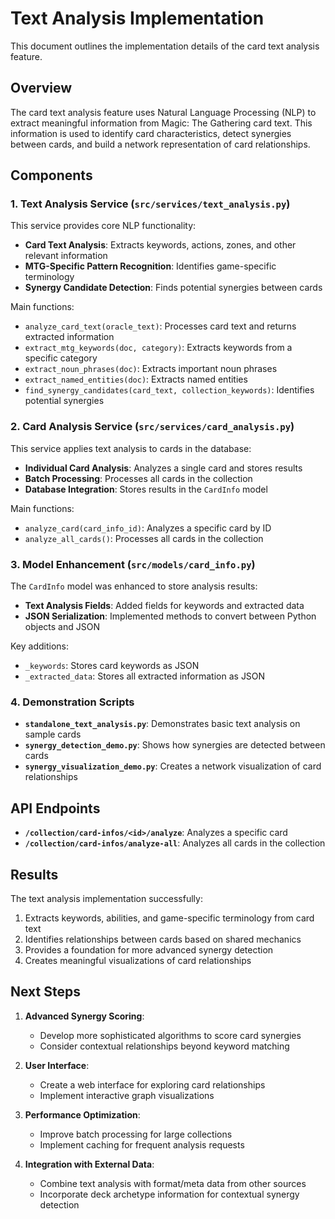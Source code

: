 # Text Analysis Implementation

This document outlines the implementation details of the card text analysis feature.

## Overview

The card text analysis feature uses Natural Language Processing (NLP) to extract meaningful information from Magic: The Gathering card text. This information is used to identify card characteristics, detect synergies between cards, and build a network representation of card relationships.

## Components

### 1. Text Analysis Service (`src/services/text_analysis.py`)

This service provides core NLP functionality:

- **Card Text Analysis**: Extracts keywords, actions, zones, and other relevant information
- **MTG-Specific Pattern Recognition**: Identifies game-specific terminology
- **Synergy Candidate Detection**: Finds potential synergies between cards

Main functions:
- `analyze_card_text(oracle_text)`: Processes card text and returns extracted information
- `extract_mtg_keywords(doc, category)`: Extracts keywords from a specific category
- `extract_noun_phrases(doc)`: Extracts important noun phrases
- `extract_named_entities(doc)`: Extracts named entities
- `find_synergy_candidates(card_text, collection_keywords)`: Identifies potential synergies

### 2. Card Analysis Service (`src/services/card_analysis.py`)

This service applies text analysis to cards in the database:

- **Individual Card Analysis**: Analyzes a single card and stores results
- **Batch Processing**: Processes all cards in the collection
- **Database Integration**: Stores results in the `CardInfo` model

Main functions:
- `analyze_card(card_info_id)`: Analyzes a specific card by ID
- `analyze_all_cards()`: Processes all cards in the collection

### 3. Model Enhancement (`src/models/card_info.py`)

The `CardInfo` model was enhanced to store analysis results:

- **Text Analysis Fields**: Added fields for keywords and extracted data
- **JSON Serialization**: Implemented methods to convert between Python objects and JSON

Key additions:
- `_keywords`: Stores card keywords as JSON
- `_extracted_data`: Stores all extracted information as JSON

### 4. Demonstration Scripts

- **`standalone_text_analysis.py`**: Demonstrates basic text analysis on sample cards
- **`synergy_detection_demo.py`**: Shows how synergies are detected between cards
- **`synergy_visualization_demo.py`**: Creates a network visualization of card relationships

## API Endpoints

- **`/collection/card-infos/<id>/analyze`**: Analyzes a specific card
- **`/collection/card-infos/analyze-all`**: Analyzes all cards in the collection

## Results

The text analysis implementation successfully:

1. Extracts keywords, abilities, and game-specific terminology from card text
2. Identifies relationships between cards based on shared mechanics
3. Provides a foundation for more advanced synergy detection
4. Creates meaningful visualizations of card relationships

## Next Steps

1. **Advanced Synergy Scoring**:
   - Develop more sophisticated algorithms to score card synergies
   - Consider contextual relationships beyond keyword matching

2. **User Interface**:
   - Create a web interface for exploring card relationships
   - Implement interactive graph visualizations

3. **Performance Optimization**:
   - Improve batch processing for large collections
   - Implement caching for frequent analysis requests

4. **Integration with External Data**:
   - Combine text analysis with format/meta data from other sources
   - Incorporate deck archetype information for contextual synergy detection
